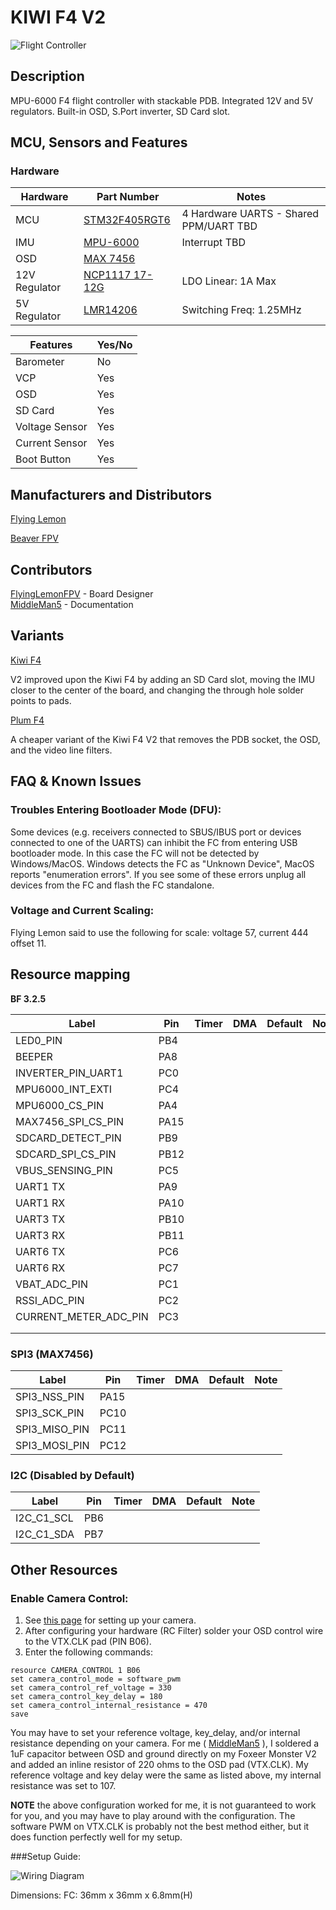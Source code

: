 # KIWI F4 V2

![Flight Controller](http://i.imgur.com/1XKRUdq.jpg)

## Description

MPU-6000 F4 flight controller with stackable PDB. Integrated 12V and 5V regulators. Built-in OSD, S.Port inverter, SD Card slot.

## MCU, Sensors and Features

### Hardware

| Hardware      | Part Number   | Notes|
|---------------|---------------|------|
| MCU  | [STM32F405RGT6](http://www.mouser.com/ds/2/389/DM00037051-492832.pdf)  | 4 Hardware UARTS - Shared PPM/UART TBD|
| IMU  | [MPU-6000](https://store.invensense.com/datasheets/invensense/MPU-6050_DataSheet_V3%204.pdf)        | Interrupt TBD |
| OSD  | [MAX 7456](https://datasheets.maximintegrated.com/en/ds/MAX7456.pdf)     | |
| 12V Regulator | [NCP1117 17-12G](https://www.onsemi.com/pub/Collateral/NCP1117-D.PDF) | LDO Linear: 1A Max |
| 5V Regulator | [LMR14206](http://www.ti.com/lit/ds/symlink/lmr14206.pdf) | Switching Freq: 1.25MHz |


| Features | Yes/No |
|----------|--------|
| Barometer | No |
| VCP | Yes |
| OSD | Yes |
| SD Card | Yes |
| Voltage Sensor | Yes |
| Current Sensor | Yes|
| Boot Button | Yes| 





## Manufacturers and Distributors

[Flying Lemon](https://flyinglemon.eu/flight-controllers/39-kiwif4-flight-controller.html)

[Beaver FPV](https://beaverfpv.com/collections/new-arrivals/products/kiwi-f4-flight-controller-kiwi-pdb)

## Contributors
[FlyingLemonFPV](https://github.com/flyinglemonfpv) - Board Designer    
[MiddleMan5](https://github.com/MiddleMan5) - Documentation

## Variants


[Kiwi F4](https://github.com/betaflight/betaflight/wiki/KIWIF4)

V2 improved upon the Kiwi F4 by adding an SD Card slot, moving the IMU closer to the center of the board, and changing the through hole solder points to pads.


[Plum F4](https://github.com/betaflight/betaflight/wiki/Board---PLUMF4)

A cheaper variant of the Kiwi F4 V2 that removes the PDB socket, the OSD, and the video line filters.

## FAQ & Known Issues

### Troubles Entering Bootloader Mode (DFU):
Some devices (e.g. receivers connected to SBUS/IBUS port or devices connected to one of the UARTS) can inhibit the FC from entering USB bootloader mode. In this case the FC will not be detected by Windows/MacOS. Windows detects the FC as "Unknown Device", MacOS reports "enumeration errors". If you see some of these errors unplug all devices from the FC and flash the FC standalone.

### Voltage and Current Scaling:  
Flying Lemon said to use the following for scale:
voltage 57, current 444 offset 11.  


## Resource mapping
**BF 3.2.5**

| Label                      | Pin | Timer  | DMA | Default     | Note                             |
|----------------------------|------|-------|-----|-------------|----------------------------------|
| LED0_PIN                   | PB4  |       |     |             |                                  |
| BEEPER                     | PA8  |       |     |             |                                  |
| INVERTER_PIN_UART1         | PC0  |       |     |             |                                  |
| MPU6000_INT_EXTI           | PC4  |       |     |             |                                  |
| MPU6000_CS_PIN             | PA4  |       |     |             |                                  |
| MAX7456_SPI_CS_PIN         | PA15 |       |     |             |                                  |
| SDCARD_DETECT_PIN          | PB9  |       |     |             |                                  |
| SDCARD_SPI_CS_PIN          | PB12 |       |     |             |                                  |
| VBUS_SENSING_PIN           | PC5  |       |     |             |                                  |
| UART1 TX                   | PA9  |       |     |             |                                  |
| UART1 RX                   | PA10 |       |     |             |                                  |
| UART3 TX                   | PB10 |       |     |             |                                  |
| UART3 RX                   | PB11 |       |     |             |                                  |
| UART6 TX                   | PC6  |       |     |             |                                  |
| UART6 RX                   | PC7  |       |     |             |                                  |
| VBAT_ADC_PIN               | PC1  |       |     |             |                                  |
| RSSI_ADC_PIN               | PC2  |       |     |             |                                  |
| CURRENT_METER_ADC_PIN      | PC3  |       |     |             |                                  |
|                            |      |       |     |             |                                  |
|                            |      |       |     |             |                                  |

### SPI3 (MAX7456)
| Label                         | Pin   | Timer  | DMA | Default     | Note                            |
|-------------------------------|-------|-------|-----|-------------|----------------------------------|
| SPI3_NSS_PIN                  | PA15  |       |     |             |                                  |
| SPI3_SCK_PIN                  | PC10  |       |     |             |                                  |
| SPI3_MISO_PIN                 | PC11  |       |     |             |                                  |
| SPI3_MOSI_PIN                 | PC12  |       |     |             |                                  |

### I2C (Disabled by Default)
| Label                      | Pin  | Timer  | DMA | Default     | Note                             |
|----------------------------|------|-------|-----|-------------|----------------------------------|
| I2C_C1_SCL                 | PB6  |       |     |             |                                  |
| I2C_C1_SDA                 | PB7  |       |     |             |                                  |

## Other Resources

### Enable Camera Control:
1. See [this page](https://github.com/betaflight/betaflight/wiki/FPV-Camera-Control-(Joystick-Emulation)) for setting up your camera. 
2. After configuring your hardware (RC Filter) solder your OSD control wire to the VTX.CLK pad (PIN B06). 
3. Enter the following commands:
```
resource CAMERA_CONTROL 1 B06
set camera_control_mode = software_pwm
set camera_control_ref_voltage = 330
set camera_control_key_delay = 180
set camera_control_internal_resistance = 470
save
```

You may have to set your reference voltage, key_delay, and/or internal resistance depending on your camera.
For me ( [MiddleMan5](https://github.com/MiddleMan5) ), I soldered a 1uF capacitor between OSD and ground directly on my Foxeer Monster V2 and added an inline resistor of 220 ohms to the OSD pad (VTX.CLK). My reference voltage and key delay were the same as listed above, my internal resistance was set to 107.

**NOTE** the above configuration worked for me, it is not guaranteed to work for you, and you may have to play around with the configuration. The software PWM on VTX.CLK is probably not the best method either, but it does function perfectly well for my setup.

###Setup Guide:

![Wiring Diagram](https://i.imgur.com/WmDlIHV.jpg)

Dimensions:
FC: 36mm x 36mm x 6.8mm(H)
